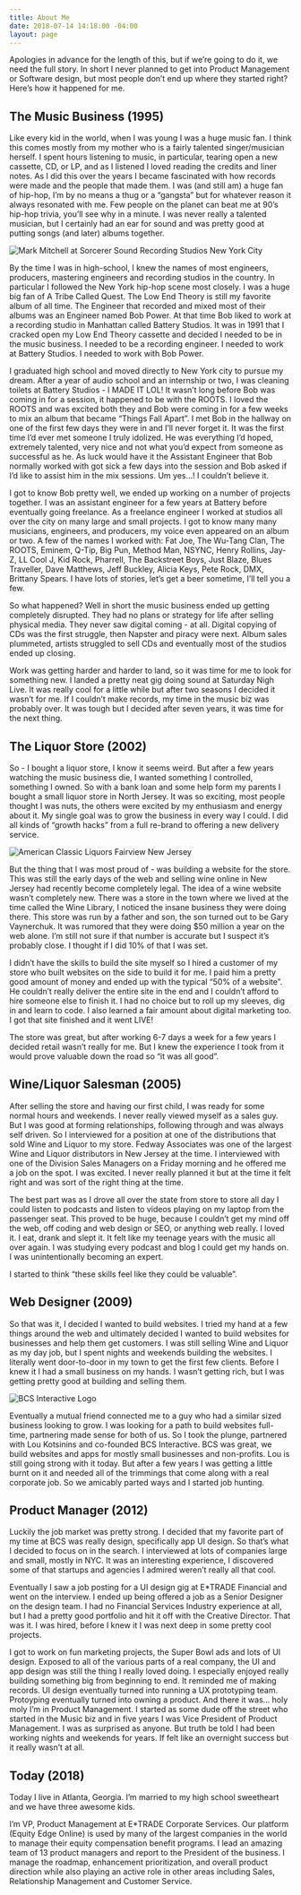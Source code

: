 ```yaml
---
title: About Me
date: 2018-07-14 14:18:00 -04:00
layout: page
---
```


<p class="message">
Apologies in advance for the length of this, but if we’re going to do it, we need the full story. In short I never planned to get into Product Management or Software design, but most people don’t end up where they started right? Here’s how it happened for me.
</p>

## The Music Business (1995)

Like every kid in the world, when I was young I was a huge music fan. I think this comes mostly from my mother who is a fairly talented singer/musician herself. I spent hours listening to music, in particular, tearing open a new cassette, CD, or LP, and as I listened I loved reading the credits and liner notes. As I did this over the years I became fascinated with how records were made and the people that made them. I was (and still am) a huge fan of hip-hop, I’m by no means a thug or a “gangsta” but for whatever reason it always resonated with me. Few people on the planet can beat me at 90’s hip-hop trivia, you’ll see why in a minute. I was never really a talented musician, but I certainly had an ear for sound and was pretty good at putting songs (and later) albums together.

<img src="https://res.cloudinary.com/dbrkuvff5/image/upload/f_auto,q_auto/v1531684667/Mark%20Mitchell%20at%20Sorcerer%20Sound%20Recording%20Studios.jpg" alt="Mark Mitchell at Sorcerer Sound Recording Studios New York City" class="cld-responsive">

By the time I was in high-school, I knew the names of most engineers, producers, mastering engineers and recording studios in the country. In particular I followed the New York hip-hop scene most closely. I was a huge big fan of A Tribe Called Quest. The Low End Theory is still my favorite album of all time. The Engineer that recorded and mixed most of their albums was an Engineer named Bob Power. At that time Bob liked to work at a recording studio in Manhattan called Battery Studios. It was in 1991 that I cracked open my Low End Theory cassette and decided I needed to be in the music business. I needed to be a recording engineer. I needed to work at Battery Studios. I needed to work with Bob Power.

I graduated high school and moved directly to New York city to pursue my dream. After a year of audio school and an internship or two, I was cleaning toilets at Battery Studios - I MADE IT LOL! It wasn’t long before Bob was coming in for a session, it happened to be with the ROOTS. I loved the ROOTS and was excited both they and Bob were coming in for a few weeks to mix an album that became “Things Fall Apart”. I met Bob in the hallway on one of the first few days they were in and I’ll never forget it. It was the first time I’d ever met someone I truly idolized. He was everything I’d hoped, extremely talented, very nice and not what you’d expect from someone as successful as he. As luck would have it the Assistant Engineer that Bob normally worked with got sick a few days into the session and Bob asked if I’d like to assist him in the mix sessions. Um yes…! I couldn’t believe it.

I got to know Bob pretty well, we ended up working on a number of projects together. I was an assistant engineer for a few years at Battery before eventually going freelance. As a freelance engineer I worked at studios all over the city on many large and small projects. I got to know many many musicians, engineers, and producers, my voice even appeared on an album or two. A few of the names I worked with: Fat Joe, The Wu-Tang Clan, The ROOTS, Eminem, Q-Tip, Big Pun, Method Man, NSYNC, Henry Rollins, Jay-Z, LL Cool J, Kid Rock, Pharrell, The Backstreet Boys, Just Blaze, Blues Traveller, Dave Matthews, Jeff Buckley, Alicia Keys, Pete Rock, DMX, Brittany Spears. I have lots of stories, let’s get a beer sometime, I’ll tell you a few.

So what happened? Well in short the music business ended up getting completely disrupted. They had no plans or strategy for life after selling physical media. They never saw digital coming - at all. Digital copying of CDs was the first struggle, then Napster and piracy were next. Album sales plummeted, artists struggled to sell CDs and eventually most of the studios ended up closing.

Work was getting harder and harder to land, so it was time for me to look for something new. I landed a pretty neat gig doing sound at Saturday Nigh Live. It was really cool for a little while but after two seasons I decided it wasn’t for me. If I couldn’t make records, my time in the music biz was probably over. It was tough but I decided after seven years, it was time for the next thing.

## The Liquor Store (2002)

So - I bought a liquor store, I know it seems weird. But after a few years watching the music business die, I wanted something I controlled, something I owned. So with a bank loan and some help form my parents I bought a small liquor store in North Jersey. It was so exciting, most people thought I was nuts, the others were excited by my enthusiasm and energy about it. My single goal was to grow the business in every way I could. I did all kinds of “growth hacks” from a full re-brand to offering a new delivery service.

<img src="https://res.cloudinary.com/dbrkuvff5/image/upload/f_auto,q_auto/v1531699738/liquor-store-final.jpg" alt="American Classic Liquors Fairview New Jersey" class="cld-responsive">

But the thing that I was most proud of - was building a website for the store. This was still the early days of the web and selling wine online in New Jersey had recently become completely legal. The idea of a wine website wasn’t completely new. There was a store in the town where we lived at the time called the Wine Library, I noticed the insane business they were doing there. This store was run by a father and son, the son turned out to be Gary Vaynerchuk. It was rumored that they were doing $50 million a year on the web alone. I’m still not sure if that number is accurate but I suspect it’s probably close. I thought if I did 10% of that I was set.

I didn’t have the skills to build the site myself so I hired a customer of my store who built websites on the side to build it for me. I paid him a pretty good amount of money and ended up with the typical “50% of a website”. He couldn’t really deliver the entire site in the end and I couldn’t afford to hire someone else to finish it. I had no choice but to roll up my sleeves, dig in and learn to code. I also learned a fair amount about digital marketing too. I got that site finished and it went LIVE!

The store was great, but after working 6-7 days a week for a few years I decided retail wasn’t really for me. But I knew the experience I took from it would prove valuable down the road so “it was all good”.

## Wine/Liquor Salesman (2005)

After selling the store and having our first child, I was ready for some normal hours and weekends. I never really viewed myself as a sales guy. But I was good at forming relationships, following through and was always self driven. So I interviewed for a position at one of the distributions that sold Wine and Liquor to my store. Fedway Associates was one of the largest Wine and Liquor distributors in New Jersey at the time. I interviewed with one of the Division Sales Managers on a Friday morning and he offered me a job on the spot. I was excited. I never really planned it but at the time it felt right and was sort of the right thing at the time.

The best part was as I drove all over the state from store to store all day I could listen to podcasts and listen to videos playing on my laptop from the passenger seat. This proved to be huge, because I couldn’t get my mind off the web, off coding and web design or SEO, or anything web really. I loved it. I eat, drank and slept it. It felt like my teenage years with the music all over again. I was studying every podcast and blog I could get my hands on. I was unintentionally becoming an expert.

I started to think “these skills feel like they could be valuable”.

## Web Designer (2009)

So that was it, I decided I wanted to build websites. I tried my hand at a few things around the web and ultimately decided I wanted to build websites for businesses and help them get customers. I was still selling Wine and Liquor as my day job, but I spent nights and weekends building the websites. I literally went door-to-door in my town to get the first few clients. Before I knew it I had a small business on my hands. I wasn’t getting rich, but I was getting pretty good at building and selling them.

<img src="https://res.cloudinary.com/dbrkuvff5/image/upload/f_auto,q_auto/v1531701347/bcs-interactive-logo.png" alt="BCS Interactive Logo" class="cld-responsive">

Eventually a mutual friend connected me to a guy who had a similar sized business looking to grow. I was looking for a path to build websites full-time, partnering made sense for both of us. So I took the plunge, partnered with Lou Kotsinins and co-founded BCS Interactive. BCS was great, we build websites and apps for mostly small businesses and non-profits. Lou is still going strong with it today. But after a few years I was getting a little burnt on it and needed all of the trimmings that come along with a real corporate job. So we amicably parted ways and I started job hunting.

## Product Manager (2012)

Luckily the job market was pretty strong. I decided that my favorite part of my time at BCS was really design, specifically app UI design. So that’s what I decided to focus on in the search. I interviewed at lots of companies large and small, mostly in NYC. It was an interesting experience, I discovered some of that startups and agencies I admired weren’t really all that cool.

Eventually I saw a job posting for a UI design gig at E\*TRADE Financial and went on the interview. I ended up being offered a job as a Senior Designer on the design team. I had no Financial Services Industry experience at all, but I had a pretty good portfolio and hit it off with the Creative Director.  That was it. I was hired, before I knew it I was next deep in some pretty cool projects.

I got to work on fun marketing projects, the Super Bowl ads and lots of UI design. Exposed to all of the various parts of a real company, the UI and app design was still the thing I really loved doing. I especially enjoyed really building something big from beginning to end. It reminded me of making records. UI design eventually turned into running a UX prototyping team. Protoyping eventually turned into owning a product. And there it was… holy moly I’m in Product Management. I started as some dude off the street who started in the Music biz and in five years I was Vice President of Product Management. I was as surprised as anyone. But truth be told I had been working nights and weekends for years. If felt like an overnight success but it really wasn’t at all.

## Today (2018)

Today I live in Atlanta, Georgia. I’m married to my high school sweetheart and we have three awesome kids.

I’m VP, Product Management at E\*TRADE Corporate Services. Our platform (Equity Edge Online) is used by many of the largest companies in the world to manage their equity compensation benefit programs. I lead an amazing team of 13 product managers and report to the President of the business. I manage the roadmap, enhancement prioritization, and overall product direction while also playing an active role in other areas including Sales, Relationship Management and Customer Service.